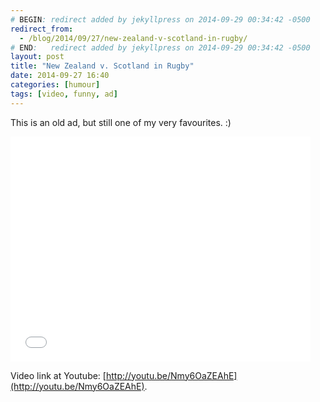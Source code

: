 ```yaml
---
# BEGIN: redirect added by jekyllpress on 2014-09-29 00:34:42 -0500
redirect_from:
  - /blog/2014/09/27/new-zealand-v-scotland-in-rugby/
# END:   redirect added by jekyllpress on 2014-09-29 00:34:42 -0500
layout: post
title: "New Zealand v. Scotland in Rugby"
date: 2014-09-27 16:40
categories: [humour]
tags: [video, funny, ad]
---
```

This is an old ad, but still one of my very favourites. :)

<iframe width="480" height="360" src="//www.youtube.com/embed/Nmy6OaZEAhE?rel=0" frameborder="0" allowfullscreen></iframe>

Video link at Youtube: [http://youtu.be/Nmy6OaZEAhE](http://youtu.be/Nmy6OaZEAhE).
